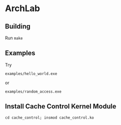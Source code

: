 # ArchLab

## Building

Run
```make```

## Examples

Try

```
examples/hello_world.exe
```

or

```
examples/random_access.exe
```

## Install Cache Control Kernel Module

```
cd cache_control; insmod cache_control.ko
```


